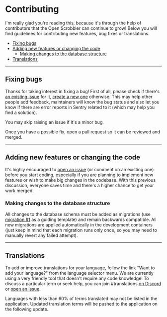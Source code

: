 # Contributing

I'm really glad you're reading this, because it's through the help of contributors that the Open Scrobbler can continue to grow! Below you will find guidelines for contributing new features, bug fixes or translations.

<!-- TOC depthFrom:2 -->
- [Fixing bugs](#fixing-bugs)
- [Adding new features or changing the code](#adding-new-features-or-changing-the-code)
  - [Making changes to the database structure](#making-changes-to-the-database-structure)
- [Translations](#translations)
<!-- /TOC -->

---

## Fixing bugs

Thanks for taking interest in fixing a bug! First of all, please check if there's [an existing issue](https://github.com/elamperti/OpenWebScrobbler/issues) for it, [create a new one](https://github.com/elamperti/OpenWebScrobbler/issues) otherwise. This may help other people add feedback, maintainers will know the bug status and also let you know if there are error reports in Sentry related to it (which may help you find a solution).

You may skip raising an issue if it's a minor bug.

Once you have a possible fix, open a pull request so it can be reviewed and merged.

---

## Adding new features or changing the code

It's highly encouraged to [open an issue](https://github.com/elamperti/OpenWebScrobbler/issues/new/choose) (or comment on an existing one) before you start coding, especially if you are planning to implement new features or wish to make big changes in the codebase. With this previous discussion, everyone saves time and there's a higher chance to get your work merged.

### Making changes to the database structure

All changes to the database schema must be added as migrations (use [migration #1](./assets/db/migrations/0001_keepOriginalTimestamp.sql) as a guiding template) and remain backwards compatible. All new migrations are applied automatically in the development containers (just keep in mind that each migration runs only once, so you may need to manually revert any failed attempt).

---

## Translations

To add or improve translations for your language, follow the link "Want to add your language?" from the language selector menu. We are currently using a very friendly tool that doesn't require any code knowledge! To discuss a particular term or seek help, you can join #translations [on Discord](https://discord.gg/vcbprTz) or [open an issue](https://github.com/elamperti/OpenWebScrobbler/issues/new).

Languages with less than 60% of terms translated may not be listed in the application. Updated translation terms will be pushed to the application on the following update.
